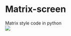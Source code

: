 # Matrix-screen
Matrix style code in python<br>
<img src="https://upload.wikimedia.org/wikipedia/commons/thumb/e/e6/Xmatrix.png/300px-Xmatrix.png">

